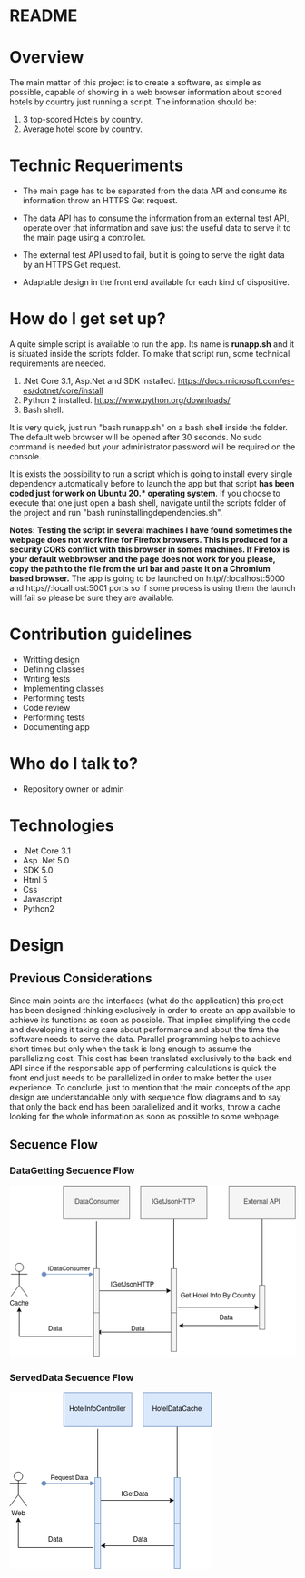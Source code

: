 # README 

# Overview

The main matter of this project is to create a software, as simple as possible, capable of showing in a web browser information about scored hotels by country just running a script. The information should be:
 
1. 3 top-scored Hotels by country.
2. Average hotel score by country.

# Technic Requeriments

- The main page has to be separated from the data API and consume its information throw an HTTPS Get request.
 
- The data API has to consume the information from an external test API, operate over that information and save just the useful data to serve it to the main page using a controller.
 
- The external test API used to fail, but it is going to serve the right data by an HTTPS Get request. 

- Adaptable design in the front end available for each kind of dispositive.

# How do I get set up?

A quite simple script is available to run the app. Its name is **runapp.sh** and it is situated inside the scripts folder. To make that script run, some technical requirements are needed.
 
1. .Net Core 3.1, Asp.Net and SDK installed. https://docs.microsoft.com/es-es/dotnet/core/install
2. Python 2 installed. https://www.python.org/downloads/
3. Bash shell.
 
It is very quick, just run "bash runapp.sh" on a bash shell inside the folder. The default web browser will be opened after 30 seconds. No sudo command is needed but your administrator password will be required on the console.
 
It is exists the possibility to run a script which is going to install every single dependency automatically before to launch the app but that script **has been coded just for work on Ubuntu 20.\* operating system**. If you choose to execute that one just open a bash shell, navigate until the scripts folder of the project and run "bash runinstallingdependencies.sh".
 
**Notes:**
**Testing the script in several machines I have found sometimes the webpage does not work fine for Firefox browsers. This is produced for a security CORS conflict with this browser in somes machines. If Firefox is your default webbrowser and the page does not work for you please, copy the path to the file from the url bar and paste it on a Chromium based browser.**
The app is going to be launched on http//:localhost:5000 and https//:localhost:5001 ports so if some process is using them the launch will fail so please be sure they are available.


# Contribution guidelines 

* Writting design
* Defining classes
* Writing tests
* Implementing classes
* Performing tests
* Code review
* Performing tests
* Documenting app

# Who do I talk to? 

* Repository owner or admin

# Technologies

- .Net Core 3.1 
- Asp .Net 5.0
- SDK 5.0 
- Html 5
- Css
- Javascript
- Python2

# Design

## Previous Considerations

Since main points are the interfaces (what do the application) this project has been designed thinking exclusively in order to create an app available to achieve its functions as soon as possible. That implies simplifying the code and developing it taking care about performance and about the time the software needs to serve the data. Parallel programming helps to achieve short times but only when the task is long enough to assume the parallelizing cost. This cost has been translated exclusively to the back end API since if the responsable app of performing calculations is quick the front end just needs to be parallelized in order to make better the user experience. To conclude, just to mention that the main concepts of the app design are understandable only with sequence flow diagrams and to say that only the back end has been parallelized and it works, throw a cache looking for the whole information as soon as possible to some webpage.

## Secuence Flow

### DataGetting Secuence Flow

![alt text](./UMLDiagrams/DataGettingSecuenceFlow.png "Data Getting from external API secuence diagram.")

### ServedData Secuence Flow

![alt text](./UMLDiagrams/ServedDataSecuenceFlow.png "Serving data from cache to web page.")


